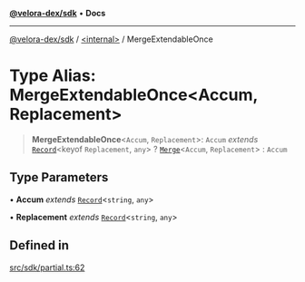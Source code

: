 [**@velora-dex/sdk**](../../README.md) • **Docs**

***

[@velora-dex/sdk](../../globals.md) / [\<internal\>](../README.md) / MergeExtendableOnce

# Type Alias: MergeExtendableOnce\<Accum, Replacement\>

> **MergeExtendableOnce**\<`Accum`, `Replacement`\>: `Accum` *extends* [`Record`](Record.md)\<keyof `Replacement`, `any`\> ? [`Merge`](Merge.md)\<`Accum`, `Replacement`\> : `Accum`

## Type Parameters

• **Accum** *extends* [`Record`](Record.md)\<`string`, `any`\>

• **Replacement** *extends* [`Record`](Record.md)\<`string`, `any`\>

## Defined in

[src/sdk/partial.ts:62](https://github.com/VeloraDEX/sdk/blob/master/src/sdk/partial.ts#L62)
